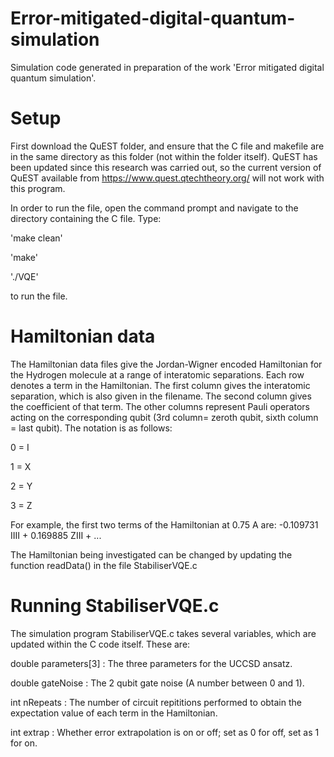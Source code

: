 # Error-mitigated-digital-quantum-simulation
Simulation code generated in preparation of the work 'Error mitigated digital quantum simulation'.



# Setup

First download the QuEST folder, and ensure that the C file and makefile are in the same directory as this folder (not within
the folder itself). QuEST has been updated since this research was carried out, so the current version of QuEST available from 
https://www.quest.qtechtheory.org/ will not work with this program. 

In order to run the file, open the command prompt and navigate to the directory containing the C file. Type:

'make clean'

'make'

'./VQE'

to run the file.


# Hamiltonian data

The Hamiltonian data files give the Jordan-Wigner encoded Hamiltonian for the Hydrogen molecule at a range of interatomic
separations. Each row denotes a term in the Hamiltonian. The first column gives the interatomic separation, which is also 
given in the filename. The second column gives the coefficient of that term. The other columns represent Pauli operators 
acting on the corresponding qubit (3rd column= zeroth qubit, sixth column = last qubit). The notation is as follows:

0 = I

1 = X

2 = Y

3 = Z

For example, the first two terms of the Hamiltonian at 0.75 A are: -0.109731 IIII + 0.169885 ZIII + ...

The Hamiltonian being investigated can be changed by updating the function readData() in the file StabiliserVQE.c 


# Running StabiliserVQE.c

The simulation program StabiliserVQE.c takes several variables, which are updated within the C code itself. These are:

double parameters[3] : The three parameters for the UCCSD ansatz.

double gateNoise : The 2 qubit gate noise (A number between 0 and 1).

int nRepeats : The number of circuit repititions performed to obtain the expectation value of each term in the Hamiltonian.

int extrap :  Whether error extrapolation is on or off; set as 0 for off, set as 1 for on.

